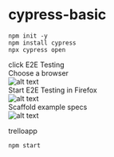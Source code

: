 # cypress-basic
```
npm init -y
npm install cypress
npx cypress open
```
click E2E Testing  
Choose a browser  
![alt text](<Captura desde 2025-02-28 11-15-57.png>)  
Start E2E Testing in Firefox  
![alt text](<Captura desde 2025-02-28 11-15-46.png>)  
Scaffold example specs  
![alt text](<Captura desde 2025-02-28 11-17-58.png>)  
  
trelloapp
```
npm start
```